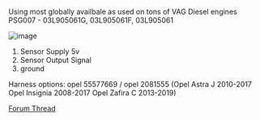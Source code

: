 
Using most globally availbale as used on tons of VAG Diesel engines PSG007 - 03L905061G, 03L905061F, 03L905061


![image](https://user-images.githubusercontent.com/48498823/180412514-703e9ef9-b4c5-4b1c-8a31-065eefd77d72.png)

1. Sensor Supply 5v
2. Sensor Output Signal
3. ground

Harness options:  opel 55577669 / opel 2081555 (Opel Astra J 2010-2017
Opel Insignia 2008-2017
Opel Zafira C 2013-2019)


[Forum Thread](https://rusefi.com/forum/viewtopic.php?f=4&t=919)